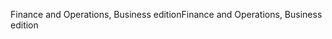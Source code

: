 <span data-ttu-id="0ab4d-101">Finance and Operations, Business edition</span><span class="sxs-lookup"><span data-stu-id="0ab4d-101">Finance and Operations, Business edition</span></span>
